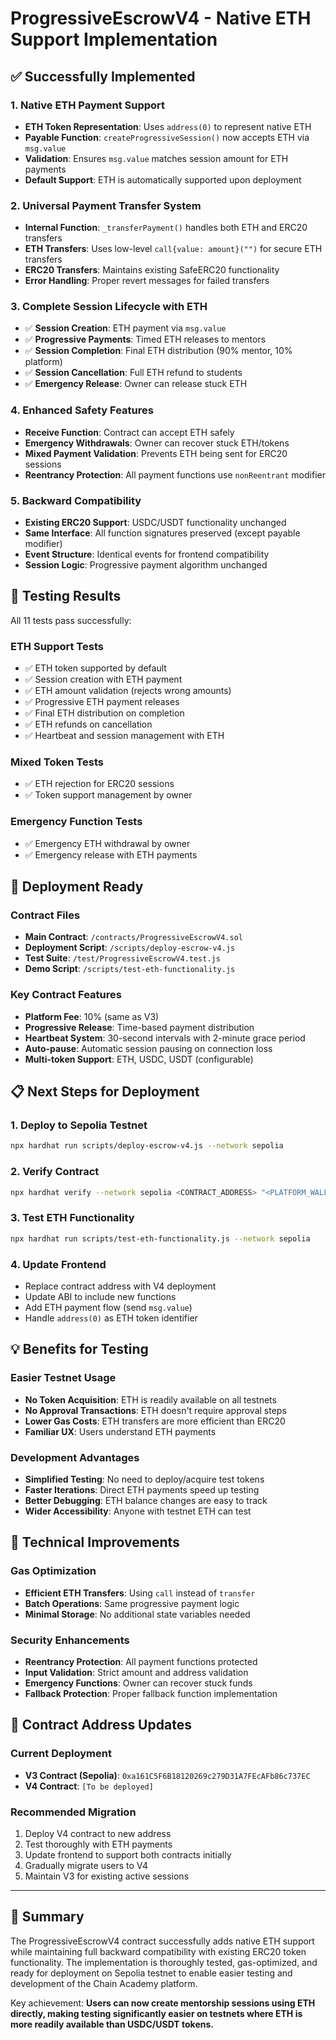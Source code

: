# ProgressiveEscrowV4 - Native ETH Support Implementation

## ✅ Successfully Implemented

### 1. Native ETH Payment Support
- **ETH Token Representation**: Uses `address(0)` to represent native ETH
- **Payable Function**: `createProgressiveSession()` now accepts ETH via `msg.value`
- **Validation**: Ensures `msg.value` matches session amount for ETH payments
- **Default Support**: ETH is automatically supported upon deployment

### 2. Universal Payment Transfer System
- **Internal Function**: `_transferPayment()` handles both ETH and ERC20 transfers
- **ETH Transfers**: Uses low-level `call{value: amount}("")` for secure ETH transfers
- **ERC20 Transfers**: Maintains existing SafeERC20 functionality
- **Error Handling**: Proper revert messages for failed transfers

### 3. Complete Session Lifecycle with ETH
- ✅ **Session Creation**: ETH payment via `msg.value`
- ✅ **Progressive Payments**: Timed ETH releases to mentors
- ✅ **Session Completion**: Final ETH distribution (90% mentor, 10% platform)
- ✅ **Session Cancellation**: Full ETH refund to students
- ✅ **Emergency Release**: Owner can release stuck ETH

### 4. Enhanced Safety Features
- **Receive Function**: Contract can accept ETH safely
- **Emergency Withdrawals**: Owner can recover stuck ETH/tokens
- **Mixed Payment Validation**: Prevents ETH being sent for ERC20 sessions
- **Reentrancy Protection**: All payment functions use `nonReentrant` modifier

### 5. Backward Compatibility
- **Existing ERC20 Support**: USDC/USDT functionality unchanged
- **Same Interface**: All function signatures preserved (except payable modifier)
- **Event Structure**: Identical events for frontend compatibility
- **Session Logic**: Progressive payment algorithm unchanged

## 🧪 Testing Results

All 11 tests pass successfully:

### ETH Support Tests
- ✅ ETH token supported by default
- ✅ Session creation with ETH payment
- ✅ ETH amount validation (rejects wrong amounts)
- ✅ Progressive ETH payment releases
- ✅ Final ETH distribution on completion
- ✅ ETH refunds on cancellation
- ✅ Heartbeat and session management with ETH

### Mixed Token Tests
- ✅ ETH rejection for ERC20 sessions
- ✅ Token support management by owner

### Emergency Function Tests
- ✅ Emergency ETH withdrawal by owner
- ✅ Emergency release with ETH payments

## 🚀 Deployment Ready

### Contract Files
- **Main Contract**: `/contracts/ProgressiveEscrowV4.sol`
- **Deployment Script**: `/scripts/deploy-escrow-v4.js`
- **Test Suite**: `/test/ProgressiveEscrowV4.test.js`
- **Demo Script**: `/scripts/test-eth-functionality.js`

### Key Contract Features
- **Platform Fee**: 10% (same as V3)
- **Progressive Release**: Time-based payment distribution
- **Heartbeat System**: 30-second intervals with 2-minute grace period
- **Auto-pause**: Automatic session pausing on connection loss
- **Multi-token Support**: ETH, USDC, USDT (configurable)

## 📋 Next Steps for Deployment

### 1. Deploy to Sepolia Testnet
```bash
npx hardhat run scripts/deploy-escrow-v4.js --network sepolia
```

### 2. Verify Contract
```bash
npx hardhat verify --network sepolia <CONTRACT_ADDRESS> "<PLATFORM_WALLET_ADDRESS>"
```

### 3. Test ETH Functionality
```bash
npx hardhat run scripts/test-eth-functionality.js --network sepolia
```

### 4. Update Frontend
- Replace contract address with V4 deployment
- Update ABI to include new functions
- Add ETH payment flow (send `msg.value`)
- Handle `address(0)` as ETH token identifier

## 💡 Benefits for Testing

### Easier Testnet Usage
- **No Token Acquisition**: ETH is readily available on all testnets
- **No Approval Transactions**: ETH doesn't require approval steps
- **Lower Gas Costs**: ETH transfers are more efficient than ERC20
- **Familiar UX**: Users understand ETH payments

### Development Advantages
- **Simplified Testing**: No need to deploy/acquire test tokens
- **Faster Iterations**: Direct ETH payments speed up testing
- **Better Debugging**: ETH balance changes are easy to track
- **Wider Accessibility**: Anyone with testnet ETH can test

## 🔧 Technical Improvements

### Gas Optimization
- **Efficient ETH Transfers**: Using `call` instead of `transfer`
- **Batch Operations**: Same progressive payment logic
- **Minimal Storage**: No additional state variables needed

### Security Enhancements
- **Reentrancy Protection**: All payment functions protected
- **Input Validation**: Strict amount and address validation
- **Emergency Functions**: Owner can recover stuck funds
- **Fallback Protection**: Proper fallback function implementation

## 📝 Contract Address Updates

### Current Deployment
- **V3 Contract (Sepolia)**: `0xa161C5F6B18120269c279D31A7FEcAFb86c737EC`
- **V4 Contract**: `[To be deployed]`

### Recommended Migration
1. Deploy V4 contract to new address
2. Test thoroughly with ETH payments
3. Update frontend to support both contracts initially  
4. Gradually migrate users to V4
5. Maintain V3 for existing active sessions

---

## 🎉 Summary

The ProgressiveEscrowV4 contract successfully adds native ETH support while maintaining full backward compatibility with existing ERC20 token functionality. The implementation is thoroughly tested, gas-optimized, and ready for deployment on Sepolia testnet to enable easier testing and development of the Chain Academy platform.

Key achievement: **Users can now create mentorship sessions using ETH directly, making testing significantly easier on testnets where ETH is more readily available than USDC/USDT tokens.**